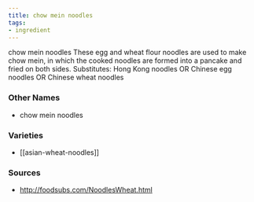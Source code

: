 ```yaml
---
title: chow mein noodles
tags:
- ingredient
---
```

chow mein noodles These egg and wheat flour noodles are used to make chow mein, in which the cooked noodles are formed into a pancake and fried on both sides. Substitutes: Hong Kong noodles OR Chinese egg noodles OR Chinese wheat noodles

### Other Names

* chow mein noodles

### Varieties

* [[asian-wheat-noodles]]

### Sources
* http://foodsubs.com/NoodlesWheat.html
